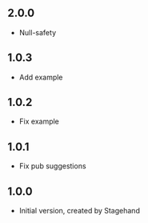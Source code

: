 
## 2.0.0

- Null-safety

## 1.0.3

- Add example

## 1.0.2

- Fix example

## 1.0.1

- Fix pub suggestions

## 1.0.0

- Initial version, created by Stagehand
